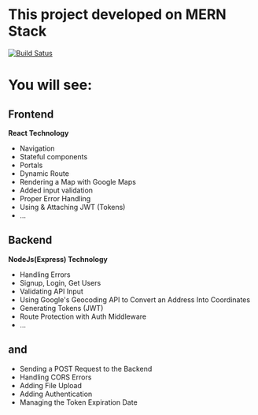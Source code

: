 # This project developed on MERN Stack
[![Build Satus](https://travis-ci.org/joemccann/dillinger.svg?branch=master)](https://github.com/LabelMinsk/placesMERN)

# You will see:
## Frontend
**React Technology**
*  Navigation
*  Stateful components
*  Portals
*  Dynamic Route
*  Rendering a Map with Google Maps
*  Added input validation
*  Proper Error Handling
*  Using & Attaching JWT (Tokens)
* ...

## Backend
**NodeJs(Express) Technology**
*  Handling Errors
*  Signup, Login, Get Users
*  Validating API Input 
*  Using Google's Geocoding API to Convert an Address Into Coordinates
*  Generating Tokens (JWT) 
*  Route Protection with Auth Middleware
* ...

## and
*  Sending a POST Request to the Backend
*  Handling CORS Errors
*  Adding File Upload
*  Adding Authentication
*  Managing the Token Expiration Date


